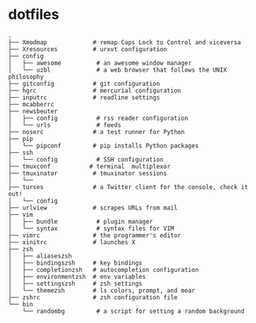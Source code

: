 # dotfiles


    .
    ├── Xmodmap             # remap Caps Lock to Control and viceversa
    ├── Xresources          # urxvt configuration
    ├── config
    │   ├── awesome          # an awesome window manager
    │   └── uzbl             # a web browser that follows the UNIX philosophy
    ├── gitconfig           # git configuration
    ├── hgrc                # mercurial configuration
    ├── inputrc             # readline settings
    ├── mcabberrc
    ├── newsbeuter
    │   ├── config           # rss reader configuration
    │   └── urls             # feeds
    ├── noserc              # a test runner for Python
    ├── pip
    │   └── pipconf         # pip installs Python packages
    ├── ssh
    │   └── config           # SSH configuration
    ├── tmuxconf           # terminal  multiplexor
    ├── tmuxinator          # tmuxinator sessions
    │   └── 
    ├── turses              # a Twitter client for the console, check it out!
    │   └── config
    ├── urlview             # scrapes URLs from mail
    ├── vim
    │   ├── bundle           # plugin manager
    │   └── syntax           # syntax files for VIM
    ├── vimrc               # the programmer's editor
    ├── xinitrc             # launches X
    ├── zsh
    │   ├── aliaseszsh
    │   ├── bindingszsh     # key bindings
    │   ├── completionzsh   # autocompletion configuration
    │   ├── environmentzsh  # env variables
    │   ├── settingszsh     # zsh settings
    │   └── themezsh        # ls colors, prompt, and moar
    ├── zshrc               # zsh configuration file
    └── bin
        └── randombg         # a script for setting a random background
